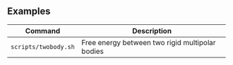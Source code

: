 ## Examples

Command               | Description
--------------------- | -----------------------------------------------
`scripts/twobody.sh`  | Free energy between two rigid multipolar bodies
